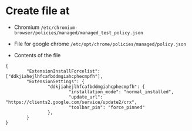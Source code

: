 # Create file at

- Chromium `/etc/chromium-browser/policies/managed/managed_test_policy.json`


- File for google chrome `/etc/opt/chrome/policies/managed/policy.json`

- Contents of the file

```
{
        "ExtensionInstallForcelist": ["ddkjiahejlhfcafbddmgiahcphecmpfh"],
        "ExtensionSettings": {
                "ddkjiahejlhfcafbddmgiahcphecmpfh": {
                        "installation_mode": "normal_installed",
                        "update_url": "https://clients2.google.com/service/update2/crx",
                        "toolbar_pin": "force_pinned"
                },
        }
}
```
